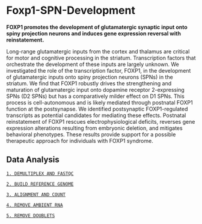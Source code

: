 # Foxp1-SPN-Development

**FOXP1 promotes the development of glutamatergic synaptic input onto spiny projection neurons and induces gene expression reversal with reinstatement.**

Long-range glutamatergic inputs from the cortex and thalamus are critical for motor and cognitive processing in the striatum. Transcription factors that orchestrate the development of these inputs are largely unknown. We investigated the role of the transcription factor, FOXP1, in the development of glutamatergic inputs onto spiny projection neurons (SPNs) in the striatum. We find that FOXP1 robustly drives the strengthening and maturation of glutamatergic input onto dopamine receptor 2-expressing SPNs (D2 SPNs) but has a comparatively milder effect on D1 SPNs. This process is cell-autonomous and is likely mediated through postnatal FOXP1 function at the postsynapse. We identified postsynaptic FOXP1-regulated transcripts as potential candidates for mediating these effects. Postnatal reinstatement of FOXP1 rescues electrophysiological deficits, reverses gene expression alterations resulting from embryonic deletion, and mitigates behavioral phenotypes. These results provide support for a possible therapeutic approach for individuals with FOXP1 syndrome.

## Data Analysis
[`1. DEMULTIPLEX AND FASTQC`](1_DEMUX_FASTQC.md)

[`2. BUILD REFERENCE GENOME`](2_BUILD_REFERENCE.md)

[`3. ALIGNMENT AND COUNT`](3_ALIGN_COUNT.md)

[`4. REMOVE AMBIENT RNA`](4_REMOVE_AMBIENT_RNA.md)

[`5. REMOVE DOUBLETS`](E_REMOVE_DOUBLETS.md)

